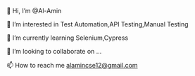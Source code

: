 👋 Hi, I’m @Al-Amin

👀 I’m interested in Test Automation,API Testing,Manual Testing

🌱 I’m currently learning Selenium,Cypress

💞️ I’m looking to collaborate on ...

📫 How to reach me alamincse12@gmail.com
